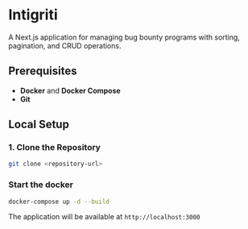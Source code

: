 # Intigriti

A Next.js application for managing bug bounty programs with sorting, pagination, and CRUD operations.

## Prerequisites

- **Docker** and **Docker Compose**
- **Git**

## Local Setup

### 1. Clone the Repository

```bash
git clone <repository-url>
```

### Start the docker

```bash
docker-compose up -d --build
```

The application will be available at `http://localhost:3000`
